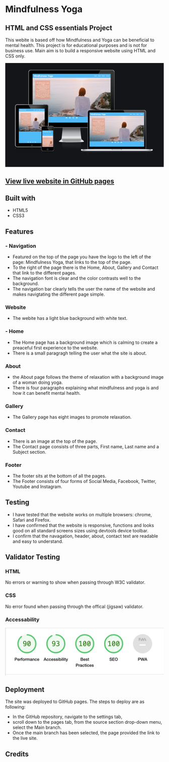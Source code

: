# Mindfulness Yoga

## HTML and CSS essentials Project

This webite is based off how Mindfulness and Yoga can be beneficial to mental health. 
This project is for educational purposes and is not for business use.
Main aim is to build a responsive website using HTML and CSS only.

![Am I Responsive](assets/images/Screenshot%202022-05-30%20at%2016.05.59.png)

## [View live website in GitHub pages](https://kevtaylor1990.github.io/Project-1/)

## Built with

- HTML5
- CSS3

## Features

### - Navigation
* Featured on the top of the page you have the logo to the left of the page: Mindfulness Yoga, that links to the top  of the page.
* To the right of the page there is the Home, About, Gallery and Contact that link to the different pages.
* The navigation font is clear and the color contrasts well to the background.
* The navigation bar clearly tells the user the name of the website and makes navigtating the different page simple.

### Website 
* The webite has a light blue background with white text.

### - Home
* The Home page has a background image which is calming to create a preaceful first experience to the website.
* There is a small paragragh telling the user what the site is about.

### About
* the About page follows the theme of relaxation with a background image of a woman doing yoga.
* There is four paragraphs explaining what mindfulness and yoga is and how it can benefit mental health.

### Gallery
* The Gallery page has eight images to promote relaxation. 

### Contact
* There is an image at the top of the page.
* The  Contact page consists of three parts, First name, Last name and a Subject section.

### Footer
* The footer sits at the bottom of all the pages.
* The Footer consists of four forms of Social Media, Facebook, Twitter, Youtube and Instagram.

## Testing 
* I have tested that the website works on multiple browsers: chrome, Safari and Firefox.
* I have confirmed that the website is responsive, functions and looks good on all standard screens sizes using devtools device toolbar.
* I confirm that the navagation, header, about, contact text are readable and easy to understand.

## Validator Testing

### HTML
No errors or warning to show when passing through W3C validator.

### CSS 
No error found when passing through the offical (jigsaw) validator.

### Accessability
![](assets/images/Screenshot%202022-05-30%20at%2015.45.37.png)

## Deployment
The site was deployed to GitHub pages. The steps to deploy are as following:
- In the GitHub repository, navigate to the settings tab,
- scroll down to the pages tab, from the source section drop-down menu, select the Main branch.
- Once the main branch has been selected, the page provided the link to the live site.

## Credits

